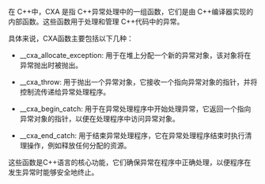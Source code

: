 
在 C++中，CXA 是指 C++异常处理中的一组函数，它们是由 C++编译器实现的内部函数。这些函数用于处理和管理 C++代码中的异常。

具体来说，CXA函数主要包括以下几种：

-   __cxa_allocate_exception: 用于在堆上分配一个新的异常对象，该对象将在异常抛出时被抛出。
    
-   __cxa_throw: 用于抛出一个异常对象，它接收一个指向异常对象的指针，并将控制流传递给异常处理程序。
    
-   __cxa_begin_catch: 用于在异常处理程序中开始处理异常，它返回一个指向异常对象的指针，以便在处理程序中访问异常对象。
    
-   __cxa_end_catch: 用于结束异常处理程序，它在异常处理程序结束时执行清理操作，例如释放任何分配的资源。
    

这些函数是C++语言的核心功能，它们确保异常在程序中正确处理，以便程序在发生异常时能够安全地终止。